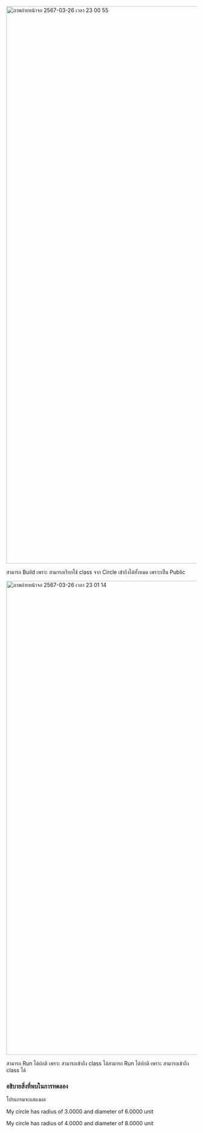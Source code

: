 <img width="1470" alt="ภาพถ่ายหน้าจอ 2567-03-26 เวลา 23 00 55" src="https://github.com/omelaweng/03376836-OOP-2566-Lab-07/assets/144561325/5ff0d193-ee59-4d0a-8d56-6ee82cddf164">

สามารถ Build เพราะ สามารถเรียกใช้ class จาก Circle เข้าถึงได้ทั้งหมด เพราะเป็น Public

<img width="1250" alt="ภาพถ่ายหน้าจอ 2567-03-26 เวลา 23 01 14" src="https://github.com/omelaweng/03376836-OOP-2566-Lab-07/assets/144561325/88e82942-6c63-49d0-bca9-2e4b1a70321b">

สามารถ Run ได้ปกติ เพราะ สามารถเข้าถึง class ได้สามารถ Run ได้ปกติ เพราะ สามารถเข้าถึง class ได้
### อธิบายสิ่งที่พบในการทดลอง
โปรแกรมจะแสดงผล

My circle has radius of 3.0000 and diameter of 6.0000 unit

My circle has radius of 4.0000 and diameter of 8.0000 unit
